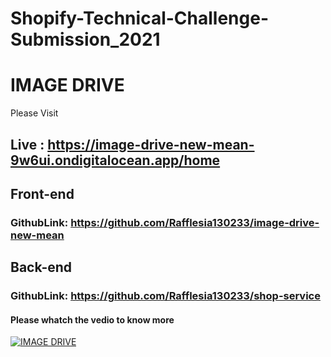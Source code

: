 # Shopify-Technical-Challenge-Submission_2021

# IMAGE DRIVE
Please Visit
## Live : https://image-drive-new-mean-9w6ui.ondigitalocean.app/home


## Front-end

### GithubLink: https://github.com/Rafflesia130233/image-drive-new-mean

## Back-end

### GithubLink: https://github.com/Rafflesia130233/shop-service

#### Please whatch the vedio to know more 
    
[![IMAGE DRIVE](https://img.youtube.com/vi/HyjYL0eW-IY/0.jpg)](https://www.youtube.com/watch?v=HyjYL0eW-IY "An application for buying and selling artworks - Click to Watch!")



